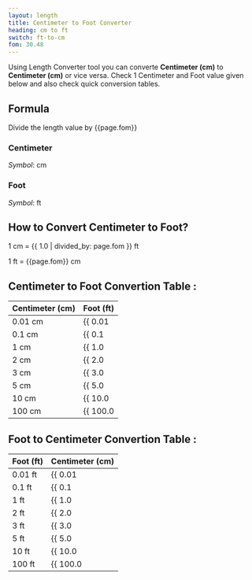 ```yaml
---
layout: length
title: Centimeter to Foot Converter
heading: cm to ft
switch: ft-to-cm
fom: 30.48
---
```


Using Length Converter tool you can converte **Centimeter (cm)** to **Centimeter (cm)** or vice versa. Check 1 Centimeter and Foot value given below and also check quick conversion tables.

## Formula
Divide the length value by {{page.fom}}

### Centimeter
*Symbol*: cm

### Foot
*Symbol*: ft

## How to Convert Centimeter to Foot?
1 cm = {{ 1.0 | divided_by: page.fom }} ft

1 ft = {{page.fom}} cm

## Centimeter to Foot Convertion Table :

| Centimeter (cm) | Foot (ft) |
| ---- | ---- |
| 0.01 cm | {{ 0.01 | divided_by: page.fom | round: 12 }} ft |
| 0.1 cm | {{ 0.1 | divided_by: page.fom | round: 12 }} ft |
| 1 cm | {{ 1.0 | divided_by: page.fom | round: 12 }} ft |
| 2 cm | {{ 2.0 | divided_by: page.fom | round: 12 }} ft |
| 3 cm | {{ 3.0 | divided_by: page.fom | round: 12 }} ft |
| 5 cm | {{ 5.0 | divided_by: page.fom | round: 12 }} ft |
| 10 cm | {{ 10.0 | divided_by: page.fom | round: 12 }} ft |
| 100 cm | {{ 100.0 | divided_by: page.fom | round: 12 }} ft |

## Foot to Centimeter Convertion Table :

| Foot (ft) | Centimeter (cm) |
| ---- | ---- |
| 0.01 ft | {{ 0.01 | times: page.fom | round: 12 }} cm |
| 0.1 ft | {{ 0.1 | times: page.fom | round: 12 }} cm |
| 1 ft | {{ 1.0 | times: page.fom | round: 12 }} cm |
| 2 ft | {{ 2.0 | times: page.fom | round: 12 }} cm |
| 3 ft | {{ 3.0 | times: page.fom | round: 12 }} cm |
| 5 ft | {{ 5.0 | times: page.fom | round: 12 }} cm |
| 10 ft | {{ 10.0 | times: page.fom | round: 12 }} cm |
| 100 ft | {{ 100.0 | times: page.fom | round: 12 }} cm |

<script>
selectInput[3].selected = true
selectOutput[5].selected = true
</script>

